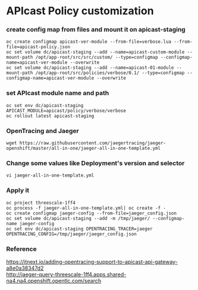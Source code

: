 # APIcast Policy customization

### create config map from files and mount it on apicast-staging
```
oc create configmap apicast-ver-module --from-file=verbose.lua --from-file=apicast-policy.json
oc set volume dc/apicast-staging --add --name=apicast-custom-module --mount-path /opt/app-root/src/src/custom/ --type=configmap --configmap-name=apicast-ver-module --overwrite
oc set volume dc/apicast-staging --add --name=apicast-01-module --mount-path /opt/app-root/src/policies/verbose/0.1/ --type=configmap --configmap-name=apicast-ver-module --overwrite
```
### set APIcast module name and path
```
oc set env dc/apicast-staging APICAST_MODULE=apicast/policy/verbose/verbose
oc rollout latest apicast-staging
```

### OpenTracing and Jaeger
``` wget https://raw.githubusercontent.com/jaegertracing/jaeger-openshift/master/all-in-one/jaeger-all-in-one-template.yml ```

### Change some values like Deployment's version and selector

``` vi jaeger-all-in-one-template.yml ```

### Apply it
```
oc project threescale-1ff4
oc process -f jaeger-all-in-one-template.yml| oc create -f -
oc create configmap jaeger-config --from-file=jaeger_config.json
oc set volume dc/apicast-staging --add -m /tmp/jaeger/ --configmap-name jaeger-config
oc set env dc/apicast-staging OPENTRACING_TRACER=jaeger OPENTRACING_CONFIG=/tmp/jaeger/jaeger_config.json
```
### Reference

https://itnext.io/adding-opentracing-support-to-apicast-api-gateway-a8e0a38347d2 <br/>
http://jaeger-query-threescale-1ff4.apps.shared-na4.na4.openshift.opentlc.com/search
